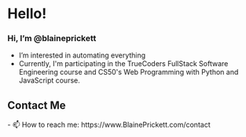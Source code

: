 <h1>Hello!</h1>
<h3>Hi, I’m @blaineprickett</h3>

- I’m interested in automating everything <br/>
- Currently, I'm participating in the TrueCoders FullStack Software Engineering course and CS50's Web Programming with Python and JavaScript course.

<h2>Contact Me</h2>
- 📫 How to reach me: https://www.BlainePrickett.com/contact <br>

<!---
blaineprickett/blaineprickett is a ✨ special ✨ repository because its `README.md` (this file) appears on your GitHub profile.
You can click the Preview link to take a look at your changes.
--->
